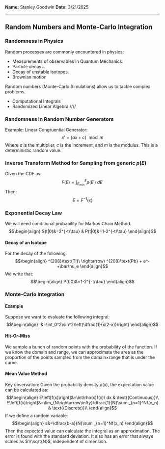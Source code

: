 **Name:** Stanley Goodwin
**Date:** 3/21/2025

---
## Random Numbers and Monte-Carlo Integration
### Randomness in Physics
 Random processes are commonly encountered in physics:
  - Measurements of observables in Quantum Mechanics.
  - Particle decays.
  - Decay of unstable isotopes.
  - Brownian motion

Random numbers (Monte-Carlo Simulations) allow us to tackle complex problems.
 - Computational Integrals
 - Randomized Linear Algebra
////

### Randomness in Random Number Generators
Example: Linear Congruential Generator:
$$x'=(ax+c)\mod m$$
Where $a$ is the multiplier, $c$ is the increment, and $m$ is the modulus.
This is a deterministic random value.

### Inverse Transform Method for Sampling from generic $p(E)$
Given the CDF as:
$$F(E)=\int_{E_\text{min}}^Ep(E')\ dE'$$
Then:
$$E=F^{-1}(x)$$
### Exponential Decay Law
We will need conditional probability for Markov Chain Method.
$$\begin{align}
S(t|0)&=2^{-t/\tau} & P(t|0)&=1-2^{-t/\tau}
\end{align}$$
#### Decay of an Isotope
For the decay of the following:
$$\begin{align}
^{208}\text{Tl}\ \rightarrow\ ^{208}\text{Pb} + e^-+\bar\nu_e
\end{align}$$
We write that:
$$\begin{align}
P(t|0)&=1-2^{-t/\tau}
\end{align}$$
### Monte-Carlo Integration
#### Example
Suppose we want to evaluate the following integral:
$$\begin{align}
I&=\int_0^2\sin^2\left(\dfrac{1}{x(2-x)}\right)
\end{align}$$
#### Hit-Or-Miss
We sample a bunch of random points with the probability of the function.
If we know the domain and range, we can approximate the area as the proportion of the points sampled from the domain$\times$range that is under the curve.
#### Mean Value Method
Key observation: Given the probability density $\rho(x)$, the expectation value can be calculated as:
$$\begin{align}
E\left[f(x)\right]&=\int\rho(x)f(x)\ dx & \text{(Continuous)}\\
E\left[f(x)\right]&=\lim_{N\rightarrow\infty}\dfrac{1}{N}\sum
_{n=1}^Nf(x_n) & \text{(Discrete)}\\
\end{align}$$
If we define a random variable:
$$\begin{align}
s&=\dfrac{b-a}{N}\sum
_{n=1}^Nf(x_n)
\end{align}$$
Then the expected value can calculate the integral as an approximation.
The error is found with the standard deviation.
It also has an error that always scales as $1/\sqrt{N}$, independent of dimension.
